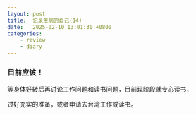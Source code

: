 ```yaml
---
layout: post
title:  记录生病的自己(14)
date:   2025-02-10 13:01:30 +0800
categories: 
    - review
    - diary
---
```


### 目前应该！

等身体好转后再讨论工作问题和读书问题，目前现阶段就专心读书，

过好充实的准备，或者申请去台湾工作或读书。